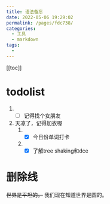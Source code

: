 ```yaml
---
title: 语法备忘
date: 2022-05-06 19:29:02
permalink: /pages/fdc738/
categories:
  - 工具
  - markdown
tags:
  - 
---
```


[[toc]]

# todolist

1. - [ ] 记得找个女朋友
2. 天凉了，记得加衣喔
   1. - [x] 今日份单词打卡
   2. - [x] 了解tree shaking和dce

# 删除线

~~世界是平坦的。~~ 我们现在知道世界是圆的。